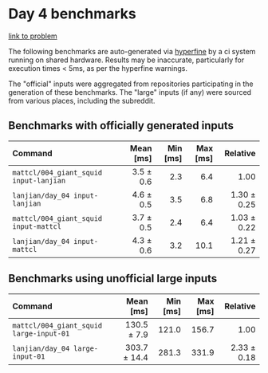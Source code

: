 # Day 4 benchmarks

[link to problem](http://adventofcode.com/2021/day/4)

The following benchmarks are auto-generated via [hyperfine](https://github.com/sharkdp/hyperfine) by a ci system running on shared hardware. Results may be inaccurate, particularly for execution times < 5ms, as per the hyperfine warnings.

The "official" inputs were aggregated from repositories participating in the generation of these benchmarks. The "large" inputs (if any) were sourced from various places, including the subreddit.

## Benchmarks with officially generated inputs
| Command | Mean [ms] | Min [ms] | Max [ms] | Relative |
|:---|---:|---:|---:|---:|
| `mattcl/004_giant_squid input-lanjian` | 3.5 ± 0.6 | 2.3 | 6.4 | 1.00 |
| `lanjian/day_04 input-lanjian` | 4.6 ± 0.5 | 3.5 | 6.8 | 1.30 ± 0.25 |
| `mattcl/004_giant_squid input-mattcl` | 3.7 ± 0.5 | 2.4 | 6.4 | 1.03 ± 0.22 |
| `lanjian/day_04 input-mattcl` | 4.3 ± 0.6 | 3.2 | 10.1 | 1.21 ± 0.27 |
## Benchmarks using unofficial large inputs
| Command | Mean [ms] | Min [ms] | Max [ms] | Relative |
|:---|---:|---:|---:|---:|
| `mattcl/004_giant_squid large-input-01` | 130.5 ± 7.9 | 121.0 | 156.7 | 1.00 |
| `lanjian/day_04 large-input-01` | 303.7 ± 14.4 | 281.3 | 331.9 | 2.33 ± 0.18 |
